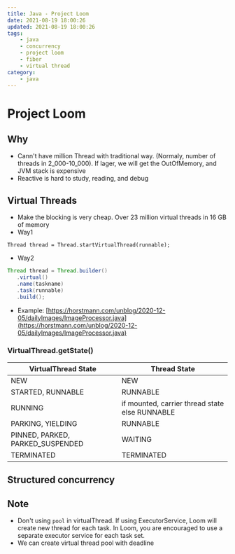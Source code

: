 ```yaml
---
title: Java - Project Loom
date: 2021-08-19 18:00:26
updated: 2021-08-19 18:00:26
tags:
    - java
    - concurrency
    - project loom
    - fiber
    - virtual thread
category: 
    - java
---
```


# Project Loom
## Why
- Cann't have million Thread with traditional way. (Normaly, number of threads in 2_000-10_000). If lager, we will get the OutOfMemory, and JVM stack is expensive
- Reactive is hard to study, reading, and debug

## Virtual Threads
- Make the blocking is very cheap. Over 23 million virtual threads in 16 GB of memory
- Way1
```
Thread thread = Thread.startVirtualThread(runnable);
```
- Way2
```java
Thread thread = Thread.builder()
   .virtual()
   .name(taskname)
   .task(runnable)
   .build();
```
- Example: [https://horstmann.com/unblog/2020-12-05/dailyImages/ImageProcessor.java](https://horstmann.com/unblog/2020-12-05/dailyImages/ImageProcessor.java)

### VirtualThread.getState()

| VirtualThread State  | Thread State  |
|---|---|
| NEW  | NEW   |
|  STARTED, RUNNABLE | RUNNABLE  |
| RUNNING  | if mounted, carrier thread state else RUNNABLE  | 
| PARKING, YIELDING  |  RUNNABLE | 
| PINNED, PARKED, PARKED_SUSPENDED | WAITING  | 
|  TERMINATED | TERMINATED  | 



## Structured concurrency 

## Note
- Don't using `pool` in virtualThread. If using ExecutorService, Loom will create new thread for each task. In Loom, you are encouraged to use a separate executor service for each task set.
- We can create virtual thread pool with deadline
